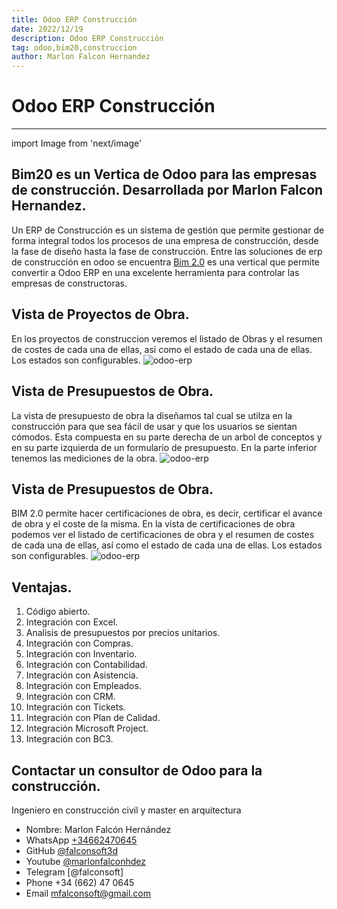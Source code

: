 ```yaml
---
title: Odoo ERP Construcción
date: 2022/12/19
description: Odoo ERP Construcción
tag: odoo,bim20,construccion
author: Marlon Falcon Hernandez
---
```


# Odoo ERP Construcción
---
import Image from 'next/image'

## Bim20 es un Vertica de Odoo para las empresas de construcción. Desarrollada por Marlon Falcon Hernandez.
Un ERP de Construcción es un sistema de gestión que permite gestionar de forma integral todos los procesos de una empresa de construcción, desde la fase de diseño hasta la fase de construcción. Entre las soluciones de erp de construcción en odoo se encuentra [Bim 2.0](/posts/bim20) es una vertical que permite convertir a Odoo ERP en una excelente herramienta para controlar las empresas de constructoras.


## Vista de Proyectos de Obra.
En los proyectos de construccion veremos el listado de Obras y el resumen de costes de cada una de ellas, así como el estado de cada una de ellas. Los estados son configurables.
<Image
  src="/images/bim20/odoo-construccion-bim20-1.png"
  alt="odoo-erp"
  width={1513}
  height={363}
  priority
  className="next-image"
/>


## Vista de Presupuestos de Obra.
La vista de presupuesto de obra la diseñamos tal cual se utilza en la construcción para que sea fácil de usar y que los usuarios se sientan cómodos. Esta compuesta en su parte derecha de un arbol de conceptos y en su parte izquierda de un formulario de presupuesto. En la parte inferior tenemos las mediciones de la obra.
<Image
  src="/images/bim20/odoo-bim20.png"
  alt="odoo-erp"
  width={1491}
  height={938}
  priority
  className="next-image"
/>


## Vista de Presupuestos de Obra.
BIM 2.0 permite hacer certificaciones de obra, es decir, certificar el avance de obra y el coste de la misma. En la vista de certificaciones de obra podemos ver el listado de certificaciones de obra y el resumen de costes de cada una de ellas, así como el estado de cada una de ellas. Los estados son configurables.
<Image
  src="/images/bim20/odoo-bim20-2.png"
  alt="odoo-erp"
  width={1496}
  height={836}
  priority
  className="next-image"
/>

## Ventajas.
1. Código abierto.
2. Integración con Excel.
3. Analisis de presupuestos por precios unitarios.
4. Integración con Compras.
5. Integración con Inventario.
6. Integración con Contabilidad.
7. Integración con Asistencia.
8. Integración con Empleados.
9. Integración con CRM.
10. Integración con Tickets.
11. Integración con Plan de Calidad.
12. Integración Microsoft Project.
13. Integración con BC3.


## Contactar un consultor de Odoo para la construcción.
Ingeniero en construcción civil y master en arquitectura
- Nombre: Marlon Falcón Hernández
- WhatsApp [+34662470645](https://web.whatsapp.com/send?phone=34662470645&text=)
- GitHub [@falconsoft3d](https://github.com/falconsoft3d)
- Youtube [@marlonfalconhdez](https://www.youtube.com/@marlonfalconhdez)
- Telegram [@falconsoft]
- Phone +34 (662) 47 0645
- Email mfalconsoft@gmail.com